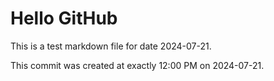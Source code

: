 # Hello GitHub
This is a test markdown file for date 2024-07-21.

This commit was created at exactly 12:00 PM on 2024-07-21.
